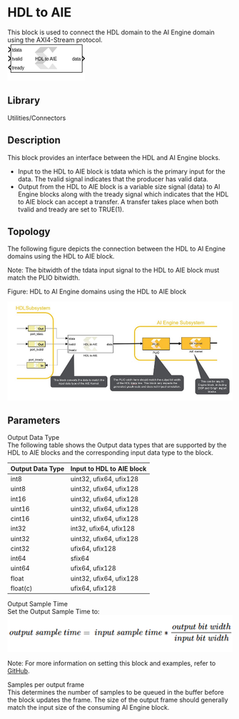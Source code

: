 # HDL to AIE

This block is used to connect the HDL domain to the AI Engine domain
using the AXI4-Stream protocol.  
![](./Images/block.png)  

## Library

Utilities/Connectors

## Description

This block provides an interface between the HDL and AI Engine blocks.

- Input to the HDL to AIE block is tdata which is the primary input for
  the data. The tvalid signal indicates that the producer has valid
  data.
- Output from the HDL to AIE block is a variable size signal (data) to
  AI Engine blocks along with the tready signal which indicates that the
  HDL to AIE block can accept a transfer. A transfer takes place when
  both tvalid and tready are set to TRUE(1).

## Topology

The following figure depicts the connection between the HDL to AI Engine
domains using the HDL to AIE block.

Note: The bitwidth of the tdata input signal to the HDL to AIE block
must match the PLIO bitwidth.

Figure: HDL to AI Engine domains using the HDL to AIE block

  
![](./Images/kvw1647641797578.png)  

## Parameters

Output Data Type  
The following table shows the Output data types that are supported by
the HDL to AIE blocks and the corresponding input data type to the
block.

| Output Data Type | Input to HDL to AIE block |
|------------------|---------------------------|
| int8             | uint32, ufix64, ufix128   |
| uint8            | uint32, ufix64, ufix128   |
| int16            | uint32, ufix64, ufix128   |
| uint16           | uint32, ufix64, ufix128   |
| cint16           | uint32, ufix64, ufix128   |
| int32            | int32, ufix64, ufix128    |
| uint32           | uint32, ufix64, ufix128   |
| cint32           | ufix64, ufix128           |
| int64            | sfix64                    |
| uint64           | ufix64, ufix128           |
| float            | uint32, ufix64, ufix128   |
| float(c)         | ufix64, ufix128           |

Output Sample Time  
Set the Output Sample Time to:  
![](./Images/ief1631890511197.png)  

Note: For more information on setting this block and examples, refer to
[GitHub](https://github.com/Xilinx/Vitis_Model_Composer).

Samples per output frame  
This determines the number of samples to be queued in the buffer before
the block updates the frame. The size of the output frame should
generally match the input size of the consuming AI Engine block.
